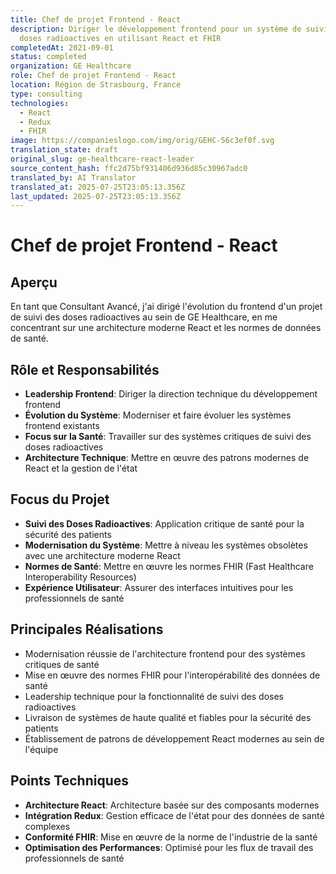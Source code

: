 ```yaml
---
title: Chef de projet Frontend - React
description: Diriger le développement frontend pour un système de suivi des
  doses radioactives en utilisant React et FHIR
completedAt: 2021-09-01
status: completed
organization: GE Healthcare
role: Chef de projet Frontend - React
location: Région de Strasbourg, France
type: consulting
technologies:
  - React
  - Redux
  - FHIR
image: https://companieslogo.com/img/orig/GEHC-56c3ef0f.svg
translation_state: draft
original_slug: ge-healthcare-react-leader
source_content_hash: ffc2d75bf931406d936d85c30967adc0
translated_by: AI Translator
translated_at: 2025-07-25T23:05:13.356Z
last_updated: 2025-07-25T23:05:13.356Z
---
```


# Chef de projet Frontend - React

## Aperçu

En tant que Consultant Avancé, j'ai dirigé l'évolution du frontend d'un projet de suivi des doses radioactives au sein de GE Healthcare, en me concentrant sur une architecture moderne React et les normes de données de santé.

## Rôle et Responsabilités

- **Leadership Frontend**: Diriger la direction technique du développement frontend
- **Évolution du Système**: Moderniser et faire évoluer les systèmes frontend existants
- **Focus sur la Santé**: Travailler sur des systèmes critiques de suivi des doses radioactives
- **Architecture Technique**: Mettre en œuvre des patrons modernes de React et la gestion de l'état

## Focus du Projet

- **Suivi des Doses Radioactives**: Application critique de santé pour la sécurité des patients
- **Modernisation du Système**: Mettre à niveau les systèmes obsolètes avec une architecture moderne React
- **Normes de Santé**: Mettre en œuvre les normes FHIR (Fast Healthcare Interoperability Resources)
- **Expérience Utilisateur**: Assurer des interfaces intuitives pour les professionnels de santé

## Principales Réalisations

- Modernisation réussie de l'architecture frontend pour des systèmes critiques de santé
- Mise en œuvre des normes FHIR pour l'interopérabilité des données de santé
- Leadership technique pour la fonctionnalité de suivi des doses radioactives
- Livraison de systèmes de haute qualité et fiables pour la sécurité des patients
- Établissement de patrons de développement React modernes au sein de l'équipe

## Points Techniques

- **Architecture React**: Architecture basée sur des composants modernes
- **Intégration Redux**: Gestion efficace de l'état pour des données de santé complexes
- **Conformité FHIR**: Mise en œuvre de la norme de l'industrie de la santé
- **Optimisation des Performances**: Optimisé pour les flux de travail des professionnels de santé
